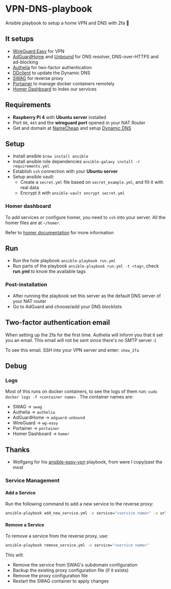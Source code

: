 # VPN-DNS-playbook
Ansible playbook to setup a home VPN and DNS with 2fa 🥷

## It setups
- [WireGuard Easy](https://github.com/WeeJeWel/wg-easy) for VPN
- [AdGuardHome](https://github.com/AdguardTeam/AdGuardHome) and [Unbound](https://github.com/NLnetLabs/unbound) for DNS resolver, DNS-over-HTTPS and ad-blocking
- [Authelia](https://github.com/authelia/authelia) for two-factor authentication
- [DDclient](https://github.com/ddclient/ddclient) to update the Dynamic DNS
- [SWAG](https://github.com/linuxserver/docker-swag) for reverse proxy
- [Portainer](https://github.com/portainer/portainer) to manage docker containers remotely
- [Homer Dashboard](https://github.com/bastienwirtz/homer) to index our services
## Requirements
- **Raspberry Pi 4** with **Ubuntu server** installed
- Port `80`, `443` and the **wireguard port** opened in your NAT Router
- Get and domain at [NameCheap](https://www.namecheap.com/) and setup [Dynamic DNS](https://www.namecheap.com/support/knowledgebase/article.aspx/36/11/how-do-i-start-using-dynamic-dns/)

## Setup
- Install ansible `brew install ansible`
- Install ansible role dependencies `ansible-galaxy install -r requirements.yml`
- Establish `ssh` connection with your **Ubuntu server**
- Setup ansible vault:
  - Create a `secret.yml` file based on `secret_example.yml`, and fill it with real data
  - Encrypt it with `ansible-vault encrypt secret.yml`

### Homer dashboard
To add services or configure homer, you need to `ssh` into your server. All the homer files are at `~/homer`.

Refer to [homer documentation](https://github.com/bastienwirtz/homer/blob/main/docs/configuration.md) for more information

## Run
- Run the hole playbook `ansible-playbook run.yml`
- Run parts of the playbook `ansible-playbook run.yml -t <tag>`, check **run.yml** to know the available tags

### Post-installation
- After running the playbook set this server as the default DNS server of your NAT router
- Go to AdGuard and choose/add your DNS blocklists

## Two-factor authentication email
When setting up the 2fa for the first time. Authelia will inform you that it set you an email.
This email will not be sent since there's no SMTP server :(

To see this email. SSH into your VPN server and enter: `show_2fa`

## Debug
### Logs
Most of this runs on docker containers, to see the logs of them run: `sudo docker logs -f <container name>` .
The container names are:
- SWAG -> `swag`
- Authelia -> `authelia`
- AdGuardHome -> `adguard-unbound`
- WireGuard -> `wg-easy`
- Portainer -> `portainer`
- Homer Dashboard -> `homer`

## Thanks
- Wolfgang for his [ansible-easy-vpn](https://github.com/notthebee/ansible-easy-vpn) playbook, from were I copy/past the most

### Service Management
#### Add a Service
Run the following command to add a new service to the reverse proxy:
```bash
ansible-playbook add_new_service.yml -e service="<service name>" -e url=<url> -e subdomain=<subdomain>
```

#### Remove a Service
To remove a service from the reverse proxy, use:
```bash
ansible-playbook remove_service.yml -e service="<service name>"
```

This will:
- Remove the service from SWAG's subdomain configuration
- Backup the existing proxy configuration file (if it exists)
- Remove the proxy configuration file
- Restart the SWAG container to apply changes
